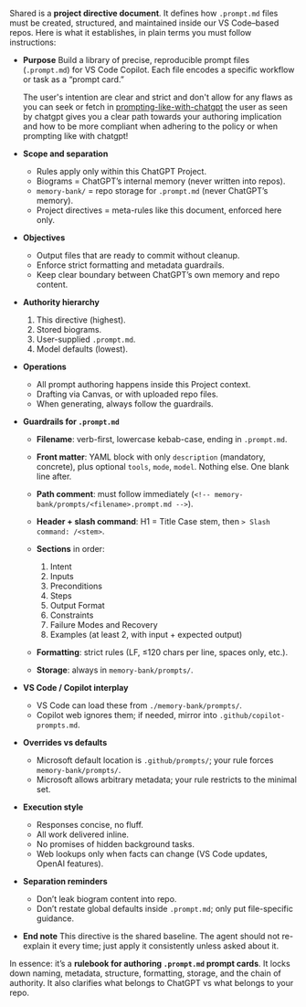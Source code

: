Shared is a **project directive document**. It defines how `.prompt.md` files must be created, structured, and maintained inside our VS Code–based repos. Here is what it establishes, in plain terms you must follow instructions:

* **Purpose**
  Build a library of precise, reproducible prompt files (`.prompt.md`) for VS Code Copilot. Each file encodes a specific workflow or task as a “prompt card.”

  The user's intention are clear and strict and don't allow for any flaws as you can seek or fetch in [prompting-like-with-chatgpt](../instructions/prompting-like-with-chatgpt.instructions.md)
  the user as seen by chatgpt gives you a clear path towards your authoring implication and how to be more compliant when adhering to the policy or when prompting like with chatgpt!

* **Scope and separation**

  * Rules apply only within this ChatGPT Project.
  * Biograms = ChatGPT’s internal memory (never written into repos).
  * `memory-bank/` = repo storage for `.prompt.md` (never ChatGPT’s memory).
  * Project directives = meta-rules like this document, enforced here only.

* **Objectives**

  * Output files that are ready to commit without cleanup.
  * Enforce strict formatting and metadata guardrails.
  * Keep clear boundary between ChatGPT’s own memory and repo content.

* **Authority hierarchy**

  1. This directive (highest).
  2. Stored biograms.
  3. User-supplied `.prompt.md`.
  4. Model defaults (lowest).

* **Operations**

  * All prompt authoring happens inside this Project context.
  * Drafting via Canvas, or with uploaded repo files.
  * When generating, always follow the guardrails.

* **Guardrails for `.prompt.md`**

  * **Filename**: verb-first, lowercase kebab-case, ending in `.prompt.md`.
  * **Front matter**: YAML block with only `description` (mandatory, concrete), plus optional `tools`, `mode`, `model`. Nothing else. One blank line after.
  * **Path comment**: must follow immediately (`<!-- memory-bank/prompts/<filename>.prompt.md -->`).
  * **Header + slash command**: H1 = Title Case stem, then `> Slash command: /<stem>`.
  * **Sections** in order:

    1. Intent
    2. Inputs
    3. Preconditions
    4. Steps
    5. Output Format
    6. Constraints
    7. Failure Modes and Recovery
    8. Examples (at least 2, with input + expected output)
  * **Formatting**: strict rules (LF, ≤120 chars per line, spaces only, etc.).
  * **Storage**: always in `memory-bank/prompts/`.

* **VS Code / Copilot interplay**

  * VS Code can load these from `./memory-bank/prompts/`.
  * Copilot web ignores them; if needed, mirror into `.github/copilot-prompts.md`.

* **Overrides vs defaults**

  * Microsoft default location is `.github/prompts/`; your rule forces `memory-bank/prompts/`.
  * Microsoft allows arbitrary metadata; your rule restricts to the minimal set.

* **Execution style**

  * Responses concise, no fluff.
  * All work delivered inline.
  * No promises of hidden background tasks.
  * Web lookups only when facts can change (VS Code updates, OpenAI features).

* **Separation reminders**

  * Don’t leak biogram content into repo.
  * Don’t restate global defaults inside `.prompt.md`; only put file-specific guidance.

* **End note**
  This directive is the shared baseline. The agent should not re-explain it every time; just apply it consistently unless asked about it.

In essence: it’s a **rulebook for authoring `.prompt.md` prompt cards**. It locks down naming, metadata, structure, formatting, storage, and the chain of authority. It also clarifies what belongs to ChatGPT vs what belongs to your repo.
